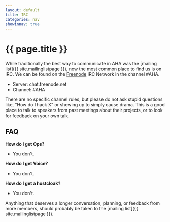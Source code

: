 ```yaml
---
layout: default
title: IRC
categories: nav
showinnav: true
---
```


# {{ page.title }}

While traditionally the best way to communicate in AHA was the [mailing
list]({{ site.mailinglistpage }}), now the most common place to find us
is on IRC. We can be found on the [Freenode](http://freenode.net/) IRC
Network in the channel #AHA.

* Server: chat.freenode.net
* Channel: #AHA

There are no specific channel rules, but please do not ask stupid
questions like, "How do I hack X" or showing up to simply cause drama.
This is a good place to talk to speakers from past meetings about their
projects, or to look for feedback on your own talk.

## FAQ
**How do I get Ops?**

* You don't.

**How do I get Voice?**

* You don't.

**How do I get a hostcloak?**

* You don't.

Anything that deserves a longer conversation, planning, or feedback from
more members, should probably be taken to the [mailing list]({{ site.mailinglistpage }}).

